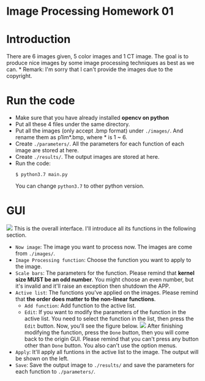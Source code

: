 Image Processing Homework 01
===

# Introduction

There are 6 images given, 5 color images and 1 CT image. The goal is to produce nice images by some image processing techniques as best as we can.
\* Remark: I'm sorry that I can't provide the images due to the copyright.

# Run the code

- Make sure that you have already installed **opencv on python**
- Put all these 4 files under the same directory.
- Put all the images (only accept .bmp format) under `./images/`. And rename them as p1im*.bmp, where * is 1 ~ 6.
- Create `./parameters/`. All the parameters for each function of each image are stored at here.
- Create `./results/`. The output images are stored at here.
- Run the code:
    ```python=
    $ python3.7 main.py
    ```
    You can change `python3.7` to other python version.

# GUI

![](https://i.imgur.com/LiT9KWF.jpg)
This is the overall interface. I'll introduce all its functions in the following section.
- `Now image`: The image you want to process now. The images are come from `./images/`.
- `Image Processing function`: Choose the function you want to apply to the image.
- `Scale bars`: The parameters for the function. Please remind that **kernel size MUST be an odd number**. You might choose an even number, but it's invalid and it'll raise an exception then shutdown the APP.
- `Active list`: The functions you've applied on the images. Please remind that **the order does matter to the non-linear functions**.
    - `Add function`: Add function to the active list.
    - `Edit`: If you want to modify the parameters of the function in the active list. You need to select the function in the list, then press the `Edit` button. Now, you'll see the figure below.
    ![](https://i.imgur.com/U6sLwwx.jpg)
    After finishing modifying the function, press the `Done` button, then you will come back to the origin GUI. Please remind that you can't press any button other than `Done` button. You also can't use the option menus.
- `Apply`: It'll apply all funtions in the active list to the image. The output will be shown on the left.
- `Save`: Save the output image to `./results/` and save the parameters for each function to `./parameters/`.
